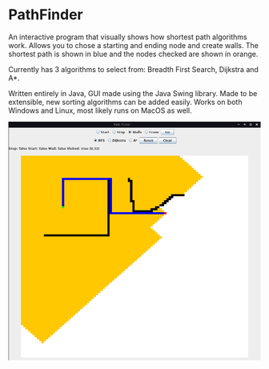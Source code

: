 # PathFinder
An interactive program that visually shows how shortest path algorithms work. Allows you to chose a starting and ending node and create walls. The shortest path is shown in blue and the nodes checked are shown in orange. 

Currently has 3 algorithms to select from: Breadth First Search, Dijkstra and A*.

Written entirely in Java, GUI made using the Java Swing library. Made to be extensible, new sorting algorithms can be added easily. Works on both Windows and Linux, most likely runs on MacOS as well.

![Alt Text](https://github.com/liamsgotgenes/PathFinder/blob/master/Pathfinder_screenshot.png)
